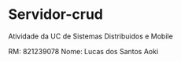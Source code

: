 # Servidor-crud

Atividade da UC de Sistemas Distribuidos e Mobile

RM: 821239078
Nome: Lucas dos Santos Aoki
